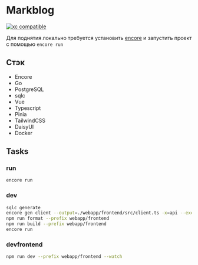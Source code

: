 # Markblog

[![xc compatible](https://xcfile.dev/badge.svg)](https://xcfile.dev)

Для поднятия локально требуется установить [encore](https://encore.dev) и запустить проект с помощью ```encore run```

## Стэк

- Encore
- Go
- PostgreSQL
- sqlc
- Vue
- Typescript
- Pinia
- TailwindCSS
- DaisyUI
- Docker

## Tasks

### run
```bash
encore run
```

### dev

```bash
sqlc generate
encore gen client --output=./webapp/frontend/src/client.ts -x=api --excluded-tags=noclient
npm run format --prefix webapp/frontend
npm run build --prefix webapp/frontend
encore run
```

### devfrontend

```bash
npm run dev --prefix webapp/frontend --watch
```
